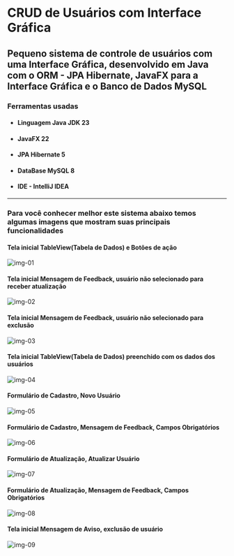 # CRUD de Usuários com Interface Gráfica

## Pequeno sistema de controle de usuários com uma Interface Gráfica, desenvolvido em Java com o ORM - JPA Hibernate, JavaFX para a Interface Gráfica e o Banco de Dados MySQL

### Ferramentas usadas
* #### Linguagem Java JDK 23
* #### JavaFX 22
* #### JPA Hibernate 5
* #### DataBase MySQL 8
* #### IDE - IntelliJ IDEA
  
___

### Para você conhecer melhor este sistema abaixo temos algumas imagens que mostram suas principais funcionalidades

#### Tela inicial TableView(Tabela de Dados) e Botões de ação
![img-01](https://github.com/user-attachments/assets/b7be0bc5-1403-42b3-b9d8-1a5d17cf0846)

#### Tela inicial Mensagem de Feedback, usuário não selecionado para receber atualização
![img-02](https://github.com/user-attachments/assets/6fea8708-e94e-4255-bddd-234e21d80fba)

#### Tela inicial Mensagem de Feedback, usuário não selecionado para exclusão
![img-03](https://github.com/user-attachments/assets/ad8a6aa8-0d59-495e-a78c-139ced878ef8)

#### Tela inicial TableView(Tabela de Dados) preenchido com os dados dos usuários
![img-04](https://github.com/user-attachments/assets/79f8397c-d00d-487c-a4bf-01cba7c3c543)

#### Formulário de Cadastro, Novo Usuário
![img-05](https://github.com/user-attachments/assets/62a3fb38-5d63-40ad-8c7b-3a86476ee6f2)

#### Formulário de Cadastro, Mensagem de Feedback, Campos Obrigatórios
![img-06](https://github.com/user-attachments/assets/727b91e2-1bff-4761-856d-30ac137293e3)

#### Formulário de Atualização, Atualizar Usuário
![img-07](https://github.com/user-attachments/assets/a05d40bc-6eaa-49a6-bbdf-9991872c71a4)

#### Formulário de Atualização, Mensagem de Feedback, Campos Obrigatórios
![img-08](https://github.com/user-attachments/assets/b7dba400-e44c-41a2-9ed0-17769eb1fa6b)

#### Tela inicial Mensagem de Aviso, exclusão de usuário
![img-09](https://github.com/user-attachments/assets/bc4a2b3a-e986-493c-9a6e-f9b2b094a61d)

